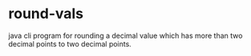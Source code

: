 # round-vals
java cli program for rounding a decimal value which has more than two decimal points to two decimal points. 

